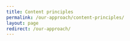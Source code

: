 ```yaml
---
title: Content principles
permalink: /our-approach/content-principles/
layout: page
redirect: /our-approach/
---
```

